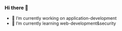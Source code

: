 ### Hi there 👋

- 🔭 I’m currently working on application-development
- 🌱 I’m currently learning web-development&security
